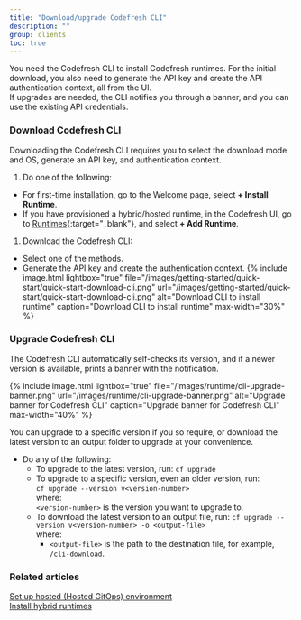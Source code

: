 ```yaml
---
title: "Download/upgrade Codefresh CLI"
description: ""
group: clients
toc: true
---
```


You need the Codefresh CLI to install Codefresh runtimes. For the initial download, you also need to generate the API key and create the API authentication context, all from the UI.  
If upgrades are needed, the CLI notifies you through a banner, and you can use the existing API credentials. 

### Download Codefresh CLI
Downloading the Codefresh CLI requires you to select the download mode and OS, generate an API key, and authentication context.
1. Do one of the following:
  * For first-time installation, go to the Welcome page, select **+ Install Runtime**.
  * If you have provisioned a hybrid/hosted runtime, in the Codefresh UI, go to [Runtimes](https://g.codefresh.io/2.0/account-settings/runtimes){:target="\_blank"}, and select **+ Add Runtime**.
1. Download the Codefresh CLI:
  * Select one of the methods. 
  * Generate the API key and create the authentication context. 
    {% include 
   image.html 
   lightbox="true" 
   file="/images/getting-started/quick-start/quick-start-download-cli.png" 
   url="/images/getting-started/quick-start/quick-start-download-cli.png" 
   alt="Download CLI to install runtime" 
   caption="Download CLI to install runtime"
   max-width="30%" 
   %} 

### Upgrade Codefresh CLI
The Codefresh CLI automatically self-checks its version, and if a newer version is available, prints a banner with the notification.  

 {% include
    image.html
  lightbox="true"
  file="/images/runtime/cli-upgrade-banner.png"
  url="/images/runtime/cli-upgrade-banner.png"
  alt="Upgrade banner for Codefresh CLI"
  caption="Upgrade banner for Codefresh CLI"
  max-width="40%"
  %}

You can upgrade to a specific version if you so require, or download the latest version to an output folder to upgrade at your convenience.


* Do any of the following:
  * To upgrade to the latest version, run:
    `cf upgrade`
  * To upgrade to a specific version, even an older version, run:  
    `cf upgrade --version v<version-number>`  
    where:  
    `<version-number>` is the version you want to upgrade to.
  * To download the latest version to an output file, run:
    `cf upgrade --version v<version-number> -o <output-file>`  
    where:   
    * `<output-file>` is the path to the destination file, for example, `/cli-download`.


### Related articles
[Set up hosted (Hosted GitOps) environment]({{site.baseurl}}/docs/runtime/hosted-runtime)  
[Install hybrid runtimes]({{site.baseurl}}/docs/runtime/installation)  
